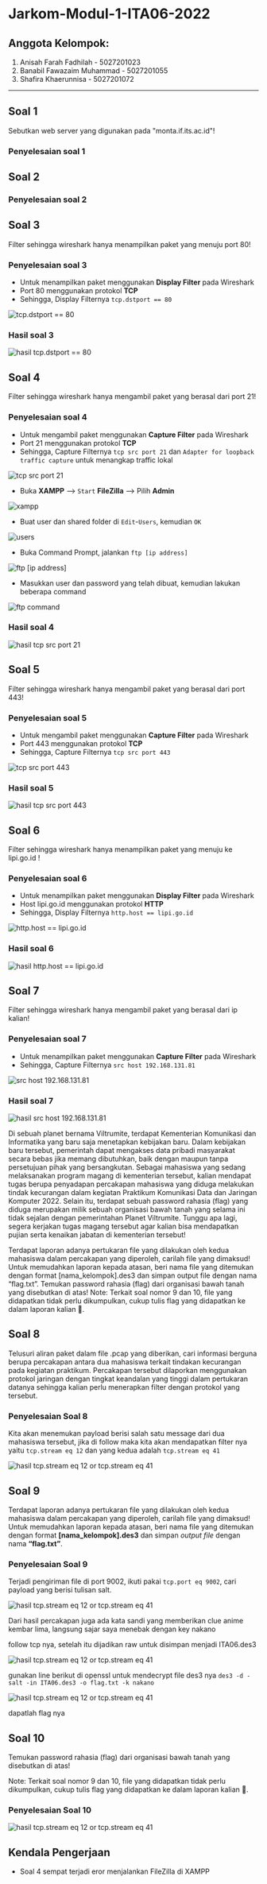 # Jarkom-Modul-1-ITA06-2022

## <b> Anggota Kelompok: </b>
1. Anisah Farah Fadhilah - 5027201023
2. Banabil Fawazaim Muhammad - 5027201055
3. Shafira Khaerunnisa - 5027201072
---

## Soal 1
Sebutkan web server yang digunakan pada "monta.if.its.ac.id"! 
### Penyelesaian soal 1

## Soal 2

### Penyelesaian soal 2


## Soal 3
Filter sehingga wireshark hanya menampilkan paket yang menuju port 80!
### Penyelesaian soal 3
- Untuk menampilkan paket menggunakan **Display Filter** pada Wireshark
- Port 80 menggunakan protokol **TCP**
- Sehingga, Display Filternya `tcp.dstport == 80`

![tcp.dstport == 80](https://github.com/anisahfrh/Screenshot_Jarkom/raw/main/Modul1/soal3/soal3_1.jpg)

### Hasil soal 3

![hasil tcp.dstport == 80](https://github.com/anisahfrh/Screenshot_Jarkom/raw/main/Modul1/soal3/soal3_2.jpg)

## Soal 4
Filter sehingga wireshark hanya mengambil paket yang berasal dari port 21!

### Penyelesaian soal 4
- Untuk mengambil paket menggunakan **Capture Filter** pada Wireshark
- Port 21 menggunakan protokol **TCP**
- Sehingga, Capture Filternya `tcp src port 21` dan `Adapter for loopback traffic capture` untuk menangkap traffic lokal

![tcp src port 21](https://github.com/anisahfrh/Screenshot_Jarkom/raw/main/Modul1/soal4/soal4_1.jpg)
- Buka **XAMPP** --> `Start` **FileZilla** --> Pilih **Admin**

![xampp](https://github.com/anisahfrh/Screenshot_Jarkom/raw/main/Modul1/soal4/soal4_2.jpg)
- Buat user dan shared folder di `Edit`-`Users`, kemudian `OK`

![users](https://github.com/anisahfrh/Screenshot_Jarkom/raw/main/Modul1/soal4/soal4_3.jpg)
- Buka Command Prompt, jalankan `ftp [ip address]`

![ftp [ip address]](https://github.com/anisahfrh/Screenshot_Jarkom/raw/main/Modul1/soal4/soal4_4.jpg)
- Masukkan user dan password yang telah dibuat, kemudian lakukan beberapa command

![ftp command](https://github.com/anisahfrh/Screenshot_Jarkom/raw/main/Modul1/soal4/soal4_5.jpg)

### Hasil soal 4

![hasil tcp src port 21](https://github.com/anisahfrh/Screenshot_Jarkom/raw/main/Modul1/soal4/soal4_6.jpg)

## Soal 5
Filter sehingga wireshark hanya mengambil paket yang berasal dari port 443!

### Penyelesaian soal 5
- Untuk mengambil paket menggunakan **Capture Filter** pada Wireshark
- Port 443 menggunakan protokol **TCP**
- Sehingga, Capture Filternya `tcp src port 443`

![tcp src port 443](https://github.com/anisahfrh/Screenshot_Jarkom/raw/main/Modul1/soal5/soal5_1.jpg)

### Hasil soal 5

![hasil tcp src port 443](https://github.com/anisahfrh/Screenshot_Jarkom/raw/main/Modul1/soal5/soal5_2.jpg)

## Soal 6
Filter sehingga wireshark hanya menampilkan paket yang menuju ke lipi.go.id !

### Penyelesaian soal 6
- Untuk menampilkan paket menggunakan **Display Filter** pada Wireshark
- Host lipi.go.id menggunakan protokol **HTTP**
- Sehingga, Display Filternya `http.host == lipi.go.id`

![http.host == lipi.go.id](https://github.com/anisahfrh/Screenshot_Jarkom/raw/main/Modul1/soal6/soal6_1.jpg)

### Hasil soal 6

![hasil http.host == lipi.go.id](https://github.com/anisahfrh/Screenshot_Jarkom/raw/main/Modul1/soal6/soal6_2.jpg)

## Soal 7
Filter sehingga wireshark hanya mengambil paket yang berasal dari ip kalian!

### Penyelesaian soal 7
- Untuk menampilkan paket menggunakan **Capture Filter** pada Wireshark
- Sehingga, Capture Filternya `src host 192.168.131.81`

![src host 192.168.131.81](https://github.com/anisahfrh/Screenshot_Jarkom/raw/main/Modul1/soal7/soal7_1.jpg)

### Hasil soal 7

![hasil src host 192.168.131.81](https://github.com/anisahfrh/Screenshot_Jarkom/raw/main/Modul1/soal7/soal7_2.jpg)

Di sebuah planet bernama Viltrumite, terdapat Kementerian Komunikasi dan Informatika yang baru saja menetapkan kebijakan baru. Dalam kebijakan baru tersebut, pemerintah dapat mengakses data pribadi masyarakat secara bebas jika memang dibutuhkan, baik dengan maupun tanpa persetujuan pihak yang bersangkutan. Sebagai mahasiswa yang sedang melaksanakan program magang di kementerian tersebut, kalian mendapat tugas berupa penyadapan percakapan mahasiswa yang diduga melakukan tindak kecurangan dalam kegiatan Praktikum Komunikasi Data dan Jaringan Komputer 2022. Selain itu, terdapat sebuah password rahasia (flag) yang diduga merupakan milik sebuah organisasi bawah tanah yang selama ini tidak sejalan dengan pemerintahan Planet Viltrumite. Tunggu apa lagi, segera kerjakan tugas magang tersebut agar kalian bisa mendapatkan pujian serta kenaikan jabatan di kementerian tersebut!

Terdapat laporan adanya pertukaran file yang dilakukan oleh kedua mahasiswa dalam percakapan yang diperoleh, carilah file yang dimaksud! Untuk memudahkan laporan kepada atasan, beri nama file yang ditemukan dengan format [nama_kelompok].des3 dan simpan output file dengan nama “flag.txt”.
Temukan password rahasia (flag) dari organisasi bawah tanah yang disebutkan di atas!
Note: Terkait soal nomor 9 dan 10, file yang didapatkan tidak perlu dikumpulkan, cukup tulis flag yang didapatkan ke dalam laporan kalian 🙏.

## Soal 8

Telusuri aliran paket dalam file .pcap yang diberikan, cari informasi berguna berupa percakapan antara dua mahasiswa terkait tindakan kecurangan pada kegiatan praktikum. Percakapan tersebut dilaporkan menggunakan protokol jaringan dengan tingkat keandalan yang tinggi dalam pertukaran datanya sehingga kalian perlu menerapkan filter dengan protokol yang tersebut.

### Penyelesaian Soal 8

Kita akan menemukan payload berisi salah satu message dari dua mahasiswa tersebut, jika di follow maka kita akan mendapatkan filter nya yaitu `tcp.stream eq 12` dan yang kedua adalah `tcp.stream eq 41`

![hasil tcp.stream eq 12 or tcp.stream eq 41](https://github.com/anisahfrh/Screenshot_Jarkom/raw/main/Modul1/no8-1.PNG)

## Soal 9

Terdapat laporan adanya pertukaran file yang dilakukan oleh kedua mahasiswa dalam percakapan yang diperoleh, carilah file yang dimaksud! Untuk memudahkan laporan kepada atasan, beri nama file yang ditemukan dengan format **[nama_kelompok].des3**  dan simpan *output file* dengan nama **“flag.txt”**.

### Penyelesaian Soal 9

Terjadi pengiriman file di port 9002, ikuti pakai `tcp.port eq 9002`, cari payload yang berisi tulisan salt.

![hasil tcp.stream eq 12 or tcp.stream eq 41](https://github.com/anisahfrh/Screenshot_Jarkom/raw/main/Modul1/no9-1.PNG)

Dari hasil percakapan juga ada kata sandi yang memberikan clue anime kembar lima, langsung sajar saya menebak dengan key nakano

follow tcp nya, setelah itu dijadikan raw untuk disimpan menjadi ITA06.des3

![hasil tcp.stream eq 12 or tcp.stream eq 41](https://github.com/anisahfrh/Screenshot_Jarkom/raw/main/Modul1/no9-2.PNG)

gunakan line berikut di openssl untuk mendecrypt file des3 nya `des3 -d -salt -in ITA06.des3 -o flag.txt -k nakano`

![hasil tcp.stream eq 12 or tcp.stream eq 41](https://github.com/anisahfrh/Screenshot_Jarkom/raw/main/Modul1/no9-3.PNG)

dapatlah flag nya

## Soal 10

Temukan password rahasia (flag) dari organisasi bawah tanah yang disebutkan di atas!

Note: Terkait soal nomor 9 dan 10, file yang didapatkan tidak perlu dikumpulkan, cukup tulis flag yang didapatkan ke dalam laporan kalian 🙏.

### Penyelesaian Soal 10

![hasil tcp.stream eq 12 or tcp.stream eq 41](https://github.com/anisahfrh/Screenshot_Jarkom/raw/main/Modul1/no9-3.PNG)

## Kendala Pengerjaan
- Soal 4 sempat terjadi eror menjalankan FileZilla di XAMPP
